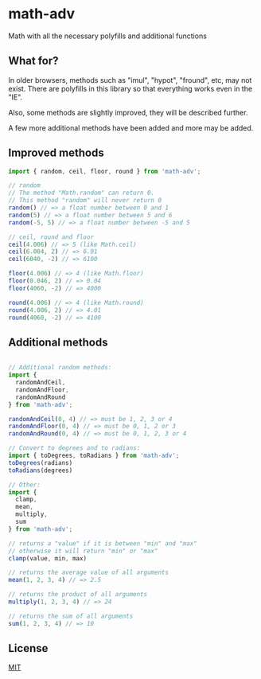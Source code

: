 # math-adv
Math with all the necessary polyfills and additional functions

## What for?

In older browsers, methods such as "imul", "hypot", "fround", etc, may not exist. There are polyfills in this library so that everything works even in the "IE".

Also, some methods are slightly improved, they will be described further.

A few more additional methods have been added and more may be added.

## Improved methods
```js
import { random, ceil, floor, round } from 'math-adv';

// random
// The method "Math.random" can return 0.
// This method "random" will never return 0
random() // => a float number between 0 and 1
random(5) // => a float number between 5 and 6
random(-5, 5) // => a float number between -5 and 5

// ceil, round and floor
ceil(4.006) // => 5 (like Math.ceil)
ceil(6.004, 2) // => 6.01
ceil(6040, -2) // => 6100

floor(4.006) // => 4 (like Math.floor)
floor(0.046, 2) // => 0.04
floor(4060, -2) // => 4000

round(4.006) // => 4 (like Math.round)
round(4.006, 2) // => 4.01
round(4060, -2) // => 4100
```

## Additional methods
```js

// Additional random methods:
import {
  randomAndCeil,
  randomAndFloor,
  randomAndRound
} from 'math-adv';

randomAndCeil(0, 4) // => must be 1, 2, 3 or 4
randomAndFloor(0, 4) // => must be 0, 1, 2 or 3
randomAndRound(0, 4) // => must be 0, 1, 2, 3 or 4

// Convert to degrees and to radians:
import { toDegrees, toRadians } from 'math-adv';
toDegrees(radians)
toRadians(degrees)

// Other:
import { 
  clamp,
  mean,
  multiply,
  sum
} from 'math-adv';

// returns a "value" if it is between "min" and "max"
// otherwise it will return "min" or "max"
clamp(value, min, max)

// returns the average value of all arguments
mean(1, 2, 3, 4) // => 2.5

// returns the product of all arguments
multiply(1, 2, 3, 4) // => 24

// returns the sum of all arguments
sum(1, 2, 3, 4) // => 10

```

## License
[MIT](LICENSE)
